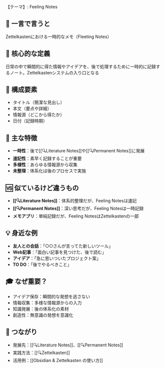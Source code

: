 【テーマ】: Feeling Notes

## 📝 一言で言うと
Zettelkastenにおける一時的なメモ（Fleeting Notes）

## 🎯 核心的な定義
日常の中で瞬間的に得た情報やアイデアを、後で処理するために一時的に記録するノート。Zettelkastenシステムの入り口となる

## 🔗 構成要素
- タイトル（簡潔な見出し）
- 本文（要点や詳細）
- 情報源（どこから得たか）
- 日付（記録時期）

## 🌟 主な特徴
- **一時性**：後で[[🔍Literature Notes]]や[[🔍Permanent Notes]]に発展
- **速記性**：素早く記録することが重要
- **多様性**：あらゆる情報源から収集
- **未整理**：体系化は後のプロセスで実施

## 🆚 似ているけど違うもの
- **[[🔍Literature Notes]]**：体系的整理だが、Feeling Notesは速記
- **[[🔍Permanent Notes]]**：深い思考だが、Feeling Notesは一時記録
- **メモアプリ**：単純記録だが、Feeling NotesはZettelkastenの一部

## 💡 身近な例
- **友人との会話**：「○○さんが言ってた新しいツール」
- **Web記事**：「面白い記事を見つけた、後で読む」
- **アイデア**：「急に思いついたプロジェクト案」
- **TO DO**：「後でやるべきこと」

## 🎓 なぜ重要？
- アイデア保存：瞬間的な発想を逃さない
- 情報収集：多様な情報源からの入力
- 知識発展：後の体系化の素材
- 創造性：無意識の発想を意識化

## 🔄 つながり
- 発展先：[[🔍Literature Notes]]、[[🔍Permanent Notes]]
- 実践方法：[[🔍Zettelkasten]]
- 活用例：[[Obsidian  & Zettelkasten の使い方]]
